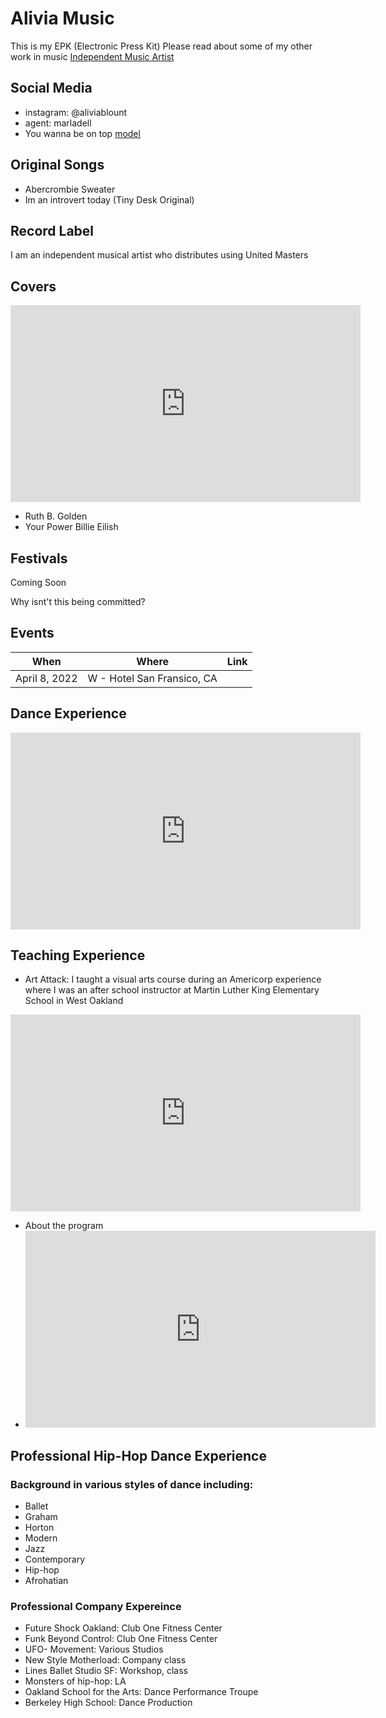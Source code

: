 # Alivia Music
This is my EPK (Electronic Press Kit)
Please read about some of my other work in music [Independent Music Artist](https://amblount.github.io/IMA)

## Social Media
- instagram: @aliviablount
- agent: marladell
- You wanna be on top [model](https://youtube.com/shorts/jHUBrXGtnoU?feature=share) 

## Original Songs
- Abercrombie Sweater
- Im an introvert today (Tiny Desk Original)

## Record Label
I am an independent musical artist who distributes using United Masters

## Covers
<iframe width="560" height="315" src="https://www.youtube.com/embed/videoseries?list=PL3N---Q2Syf5X5x-PoBLXfI5fEk7igUSi" title="YouTube video player" frameborder="0" allow="accelerometer; autoplay; clipboard-write; encrypted-media; gyroscope; picture-in-picture" allowfullscreen></iframe>

- Ruth B. Golden
- Your Power Billie Eilish

## Festivals
Coming Soon

Why isnt't this being committed?

## Events

When | Where | Link
-----|-------|------|
April 8, 2022 | W - Hotel San Fransico, CA | 

## Dance Experience
<iframe width="560" height="315" src="https://www.youtube.com/embed/-q9IywxrB2k" title="YouTube video player" frameborder="0" allow="accelerometer; autoplay; clipboard-write; encrypted-media; gyroscope; picture-in-picture" allowfullscreen></iframe>

## Teaching Experience
- Art Attack: I taught a visual arts course during an Americorp experience where I was an after school instructor at Martin Luther King Elementary School in West Oakland
<iframe width="560" height="315" src="https://www.youtube.com/embed/ONOVOz2rnyM" title="YouTube video player" frameborder="0" allow="accelerometer; autoplay; clipboard-write; encrypted-media; gyroscope; picture-in-picture" allowfullscreen></iframe>

- About the program
- <iframe width="560" height="315" src="https://www.youtube.com/embed/tNar8xlM_ao" title="YouTube video player" frameborder="0" allow="accelerometer; autoplay; clipboard-write; encrypted-media; gyroscope; picture-in-picture" allowfullscreen></iframe>

## Professional Hip-Hop Dance Experience
### Background in various styles of dance including:
- Ballet
- Graham
- Horton
- Modern
- Jazz
- Contemporary
- Hip-hop
- Afrohatian

### Professional Company Expereince
- Future Shock Oakland: Club One Fitness Center
- Funk Beyond Control: Club One Fitness Center
- UFO- Movement: Various Studios
- New Style Motherload: Company class
- Lines Ballet Studio SF: Workshop, class
- Monsters of hip-hop: LA
- Oakland School for the Arts: Dance Performance Troupe
- Berkeley High School: Dance Production



